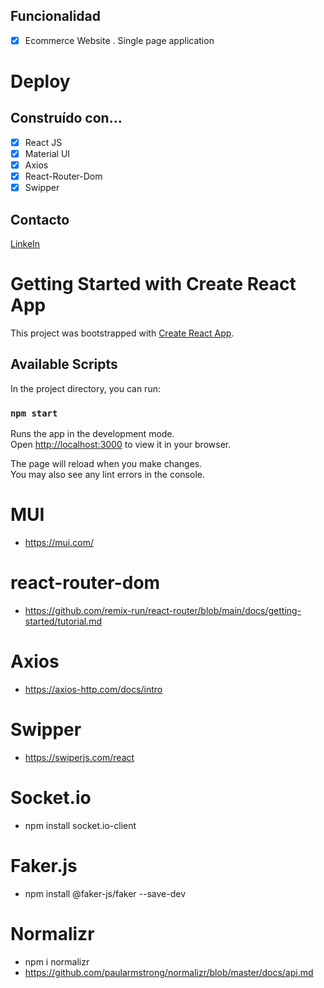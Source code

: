 ## Funcionalidad

- [x] Ecommerce Website . Single page application

# Deploy

<!-- [Te invito a conocer el sitio ](https://jump-streaming.netlify.app) -->

## Construído con…

- [x] React JS
- [x] Material UI
- [x] Axios
- [x] React-Router-Dom
- [x] Swipper

## Contacto

[LinkeIn](https://www.linkedin.com/in/lauriacunia/)

# Getting Started with Create React App

This project was bootstrapped with [Create React App](https://github.com/facebook/create-react-app).

## Available Scripts

In the project directory, you can run:

### `npm start`

Runs the app in the development mode.\
Open [http://localhost:3000](http://localhost:3000) to view it in your browser.

The page will reload when you make changes.\
You may also see any lint errors in the console.

# MUI

- https://mui.com/

# react-router-dom

- https://github.com/remix-run/react-router/blob/main/docs/getting-started/tutorial.md

# Axios

- https://axios-http.com/docs/intro

# Swipper

- https://swiperjs.com/react

# Socket.io

- npm install socket.io-client

# Faker.js

- npm install @faker-js/faker --save-dev

# Normalizr

- npm i normalizr
- https://github.com/paularmstrong/normalizr/blob/master/docs/api.md
